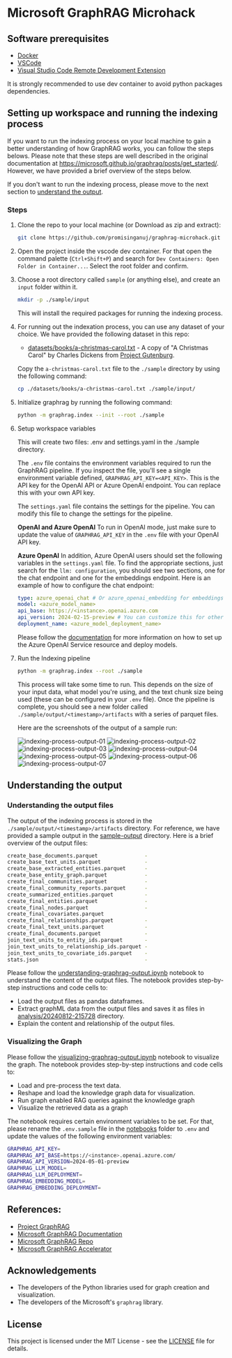 # Microsoft GraphRAG Microhack

## Software prerequisites

- [Docker](https://www.docker.com/)
- [VSCode](https://code.visualstudio.com/)
- [Visual Studio Code Remote Development Extension](https://marketplace.visualstudio.com/items?itemName=ms-vscode-remote.vscode-remote-extensionpack)

It is strongly recommended to use dev container to avoid python packages dependencies.

## Setting up workspace and running the indexing process

If you want to run the indexing process on your local machine to gain a better understanding of how GraphRAG works, you can follow the steps belows. Please note that these steps are well described in the original documentation at https://microsoft.github.io/graphrag/posts/get_started/. However, we have provided a brief overview of the steps below.

If you don't want to run the indexing process, please move to the next section to [understand the output](#understanding-the-output).

### Steps

1. Clone the repo to your local machine (or Download as zip and extract):

   ```bash
   git clone https://github.com/promisinganuj/graphrag-microhack.git
   ```

1. Open the project inside the vscode dev container. For that open the command palette (`Ctrl+Shift+P`) and search for `Dev Containers: Open Folder in Container...`. Select the root folder and confirm.

2. Choose a root directory called `sample` (or anything else), and create an `input` folder within it.

   ```bash
   mkdir -p ./sample/input
   ```

   This will install the required packages for running the indexing process.

3. For running out the indexation process, you can use any dataset of your choice. We have provided the following dataset in this repo:
   - [datasets/books/a-christmas-carol.txt](./datasets/books/a-christmas-carol.txt) - A copy of "A Christmas Carol" by Charles Dickens from [Project Gutenburg](https://www.gutenberg.org/cache/epub/24022/pg24022.txt).

   Copy the `a-christmas-carol.txt` file to the `./sample` directory by using the following command:

   ```bash
   cp ./datasets/books/a-christmas-carol.txt ./sample/input/
   ```

4. Initialize graphrag by running the following command:

   ```bash
   python -m graphrag.index --init --root ./sample
   ```

5. Setup workspace variables

   This will create two files: .env and settings.yaml in the ./sample directory.

   The `.env` file contains the environment variables required to run the GraphRAG pipeline. If you inspect the file, you'll see a single environment variable defined, `GRAPHRAG_API_KEY=<API_KEY>`. This is the API key for the OpenAI API or Azure OpenAI endpoint. You can replace this with your own API key.

   The `settings.yaml` file contains the settings for the pipeline. You can modify this file to change the settings for the pipeline.

   __OpenAI and Azure OpenAI__
   To run in OpenAI mode, just make sure to update the value of `GRAPHRAG_API_KEY` in the `.env` file with your OpenAI API key.

   __Azure OpenAI__
   In addition, Azure OpenAI users should set the following variables in the `settings.yaml` file. To find the appropriate sections, just search for the `llm: configuration`, you should see two sections, one for the chat endpoint and one for the embeddings endpoint. Here is an example of how to configure the chat endpoint:

   ```yaml
   type: azure_openai_chat # Or azure_openai_embedding for embeddings
   model: <azure_model_name>
   api_base: https://<instance>.openai.azure.com
   api_version: 2024-02-15-preview # You can customize this for other versions
   deployment_name: <azure_model_deployment_name>
   ```

   Please follow the [documentation](https://learn.microsoft.com/en-us/azure/ai-services/openai/how-to/create-resource?pivots=web-portal) for more information on how to set up the Azure OpenAI Service resource and deploy models.

6. Run the Indexing pipeline

   ```bash
   python -m graphrag.index --root ./sample
   ```

   This process will take some time to run. This depends on the size of your input data, what model you're using, and the text chunk size being used (these can be configured in your `.env` file). Once the pipeline is complete, you should see a new folder called `./sample/output/<timestamp>/artifacts` with a series of parquet files.

   Here are the screenshots of the output of a sample run:

   ![indexing-process-output-01](./images/sample-run-01.png)
   ![indexing-process-output-02](./images/sample-run-02.png)
   ![indexing-process-output-03](./images/sample-run-03.png)
   ![indexing-process-output-04](./images/sample-run-04.png)
   ![indexing-process-output-05](./images/sample-run-05.png)
   ![indexing-process-output-06](./images/sample-run-06.png)
   ![indexing-process-output-07](./images/sample-run-07.png)

## Understanding the output

### Understanding the output files

The output of the indexing process is stored in the `./sample/output/<timestamp>/artifacts` directory. For reference, we have provided a sample output in the [sample-output](./sample-output/output/20240812-215728/artifacts/) directory. Here is a brief overview of the output files:

```bash
create_base_documents.parquet               -
create_base_text_units.parquet              -
create_base_extracted_entities.parquet      -
create_base_entity_graph.parquet            -
create_final_communities.parquet            -
create_final_community_reports.parquet      -
create_summarized_entities.parquet          -
create_final_entities.parquet               -
create_final_nodes.parquet                  -
create_final_covariates.parquet             
create_final_relationships.parquet          -
create_final_text_units.parquet             -
create_final_documents.parquet              -
join_text_units_to_entity_ids.parquet       -
join_text_units_to_relationship_ids.parquet -
join_text_units_to_covariate_ids.parquet    -
stats.json                                  -
```

Please follow the [understanding-graphrag-output.ipynb](./notebooks/understanding-graphrag-output.ipynb) notebook to understand the content of the output files. The notebook provides step-by-step instructions and code cells to:

- Load the output files as pandas dataframes.
- Extract graphML data from the output files and saves it as files in [analysis/20240812-215728](./analysis/20240812-215728/) directory.
- Explain the content and relationship of the output files.

### Visualizing the Graph

Please follow the [visualizing-graphrag-output.ipynb](./notebooks/visualizing-graphrag-output.ipynb) notebook to visualize the graph. The notebook provides step-by-step instructions and code cells to:

- Load and pre-process the text data.
- Reshape and load the knowledge graph data for visualization.
- Run graph enabled RAG queries against the knowledge graph
- Visualize the retrieved data as a graph

The notebook requires certain environment variables to be set. For that, please rename the `.env.sample` file in the [notebooks](./notebooks/) folder to `.env` and update the values of the following environment variables:

```bash
GRAPHRAG_API_KEY=
GRAPHRAG_API_BASE=https://<instance>.openai.azure.com/
GRAPHRAG_API_VERSION=2024-05-01-preview
GRAPHRAG_LLM_MODEL=
GRAPHRAG_LLM_DEPLOYMENT=
GRAPHRAG_EMBEDDING_MODEL=
GRAPHRAG_EMBEDDING_DEPLOYMENT=
```

## References:

- [Project GraphRAG](https://www.microsoft.com/en-us/research/project/graphrag/)
- [Microsoft GraphRAG Documentation](https://microsoft.github.io/graphrag/)
- [Microsoft GraphRAG Repo](https://github.com/microsoft/graphrag)
- [Microsoft GraphRAG Accelerator](https://github.com/Azure-Samples/graphrag-accelerator)

## Acknowledgements

- The developers of the Python libraries used for graph creation and visualization.
- The developers of the Microsoft's `graphrag` library.

## License

This project is licensed under the MIT License - see the [LICENSE](./LICENSE) file for details.
